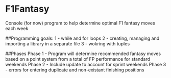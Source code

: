 # F1Fantasy
Console (for now) program to help determine optimal F1 fantasy moves each week

##Programming goals:
1 - while and for loops
2 - creating, managing and importing a library in a separate file
3 - wokring with tuples

##Phases
Phase 1 - Program will determine recommended fantasy moves based on a point system from a total of FP performance for standard weekends
Phase 2 - Include update to account for sprint weekends
Phase 3 - errors for entering duplicate and non-existant finishing positions
